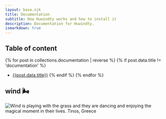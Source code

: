 ```yaml
---
layout: base.njk
title: Documentation
subtitle: How Huwindty works and how to install it
description: Documentation for Huwindty.
ismarkdown: true
---
```

## Table of content

{% for post in collections.documentation | reverse %}
  {% if post.data.title != 'documentation' %}

- [{{post.data.title}}]({{post.url}})
  {% endif %}
{% endfor %}

## wind 🌬️

![Wind is playing with the grass and they are dancing and enjoying the magical moment in their lives. Tinos, Greece](/img/vera.jpg)

